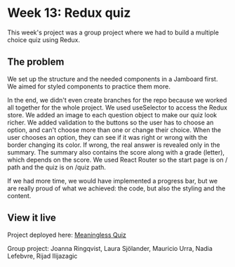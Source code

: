 # Week 13: Redux quiz

This week's project was a group project where we had to build a multiple choice quiz using Redux.

## The problem

We set up the structure and the needed components in a Jamboard first. We aimed for styled components to practice them more.

In the end, we didn't even create branches for the repo because we worked all together for the whole project. We used useSelector to access the Redux store. We added an image to each question object to make our quiz look richer. We added validation to the buttons so the user has to choose an option, and can't choose more than one or change their choice. When the user chooses an option, they can see if it was right or wrong with the border changing its color. If wrong, the real answer is revealed only in the summary. The summary also contains the score along with a grade (letter), which depends on the score. We used React Router so the start page is on / path and the quiz is on /quiz path.

If we had more time, we would have implemented a progress bar, but we are really proud of what we achieved: the code, but also the styling and the content.

## View it live

Project deployed here: [Meaningless Quiz](https://meaningless-quiz.netlify.app/)

Group project: Joanna Ringqvist, Laura Sjölander, Mauricio Urra, Nadia Lefebvre, Rijad Ilijazagic
